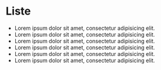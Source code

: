 # Liste

- Lorem ipsum dolor sit amet, consectetur adipisicing elit.
- Lorem ipsum dolor sit amet, consectetur adipisicing elit.
- Lorem ipsum dolor sit amet, consectetur adipisicing elit.
- Lorem ipsum dolor sit amet, consectetur adipisicing elit.
- Lorem ipsum dolor sit amet, consectetur adipisicing elit.
- Lorem ipsum dolor sit amet, consectetur adipisicing elit.
